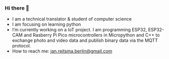 ### Hi there 👋

* I am a technical translator & student of computer science
* I am focusing on learning python
* I’m currently working on a IoT project. I am programming ESP32, ESP32-CAM and Rasberry Pi Pico microcontrollers in Micropython and C++ to exchange photo and video data and publish binary data via the MQTT protocol.
* How to reach me: jan.reitsma.berlin@gmail.com

